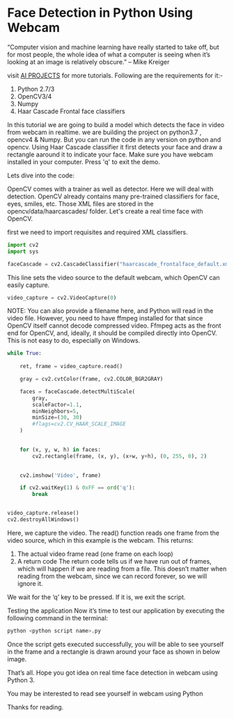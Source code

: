 # Face Detection in Python Using  Webcam

“Computer vision and machine learning have really started to take off, but for most people, the whole idea of what a computer is seeing when it’s looking at an image is relatively obscure.” – Mike Kreiger

 visit [AI PROJECTS](https://aihubprojects.com) for more tutorials.
Following are the requirements for it:-

  1. Python 2.7/3
  2. OpenCV3/4
  3. Numpy
  4. Haar Cascade Frontal face classifiers

In this tutorial we are going to build a model which detects the face in video from webcam in realtime. we are building the project on python3.7 , opencv4 & Numpy. But you can run the code in any version on python and opencv. Using Haar Cascade classifier it first detects your face and draw a rectangle aaround it to indicate your face. Make sure you have webcam installed in your computer. Press 'q' to exit the demo.

Lets dive into the code:

OpenCV comes with a trainer as well as detector. Here we will deal with detection. OpenCV already contains many pre-trained classifiers for face, eyes, smiles, etc. Those XML files are stored in the opencv/data/haarcascades/ folder. Let's create a  real time face with OpenCV.

first we need to import requisites and required XML classifiers. 

```python
import cv2
import sys

faceCascade = cv2.CascadeClassifier("haarcascade_frontalface_default.xml")
```

This line sets the video source to the default webcam, which OpenCV can easily capture.

```python
video_capture = cv2.VideoCapture(0)
```

NOTE: You can also provide a filename here, and Python will read in the video file. However, you need to have ffmpeg installed for that since OpenCV itself cannot decode compressed video. Ffmpeg acts as the front end for OpenCV, and, ideally, it should be compiled directly into OpenCV. This is not easy to do, especially on Windows.

```python
while True:
    
    ret, frame = video_capture.read()

    gray = cv2.cvtColor(frame, cv2.COLOR_BGR2GRAY)

    faces = faceCascade.detectMultiScale(
        gray,
        scaleFactor=1.1,
        minNeighbors=5,
        minSize=(30, 30)
        #flags=cv2.CV_HAAR_SCALE_IMAGE
    )

    
    for (x, y, w, h) in faces:
        cv2.rectangle(frame, (x, y), (x+w, y+h), (0, 255, 0), 2)

  
    cv2.imshow('Video', frame)

    if cv2.waitKey(1) & 0xFF == ord('q'):
        break


video_capture.release()
cv2.destroyAllWindows()
```

Here, we capture the video. The read() function reads one frame from the video source, which in this example is the webcam. This returns:

  1. The actual video frame read (one frame on each loop)
  2. A return code
The return code tells us if we have run out of frames, which will happen if we are reading from a file. This doesn’t matter when reading from the webcam, since we can record forever, so we will ignore it.

We wait for the ‘q’ key to be pressed. If it is, we exit the script.

Testing the application
Now it’s time to test our application by executing the following command in the terminal:

```python
python <python script name>.py
```

Once the script gets executed successfully, you will be able to see yourself in the frame and a rectangle is drawn around your face as shown in below image.
  
That’s all. Hope you got idea on real time face detection in webcam using Python 3.

You may be interested to read see yourself in webcam using Python

Thanks for reading.

